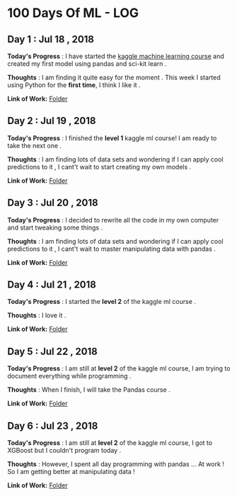 # 100 Days Of ML - LOG

## Day 1 : Jul 18 , 2018

**Today's Progress** : I have started the [kaggle machine learning course](https://www.kaggle.com/learn/machine-learning) and created my first model using pandas and sci-kit learn .

**Thoughts** : I am finding it quite easy for the moment . This week I started using Python for the **first time**, I think I like it .

**Link of Work:**   [Folder](https://github.com/SergioSV96/100DaysOfML/tree/master/Kaggle%20ML%20Course/Level%201)

## Day 2 : Jul 19 , 2018

**Today's Progress** : I finished the **level 1** kaggle ml course! I am ready to take the next one .

**Thoughts** : I am finding lots of data sets and wondering if I can apply cool predictions to it , I cant't wait to start creating my own models .

**Link of Work:**   [Folder](https://github.com/SergioSV96/100DaysOfML/tree/master/Kaggle%20ML%20Course/Level%201)

## Day 3 : Jul 20 , 2018

**Today's Progress** : I decided to rewrite all the code in my own computer and start tweaking some things .

**Thoughts** : I am finding lots of data sets and wondering if I can apply cool predictions to it , I cant't wait to master manipulating data with pandas .

**Link of Work:**   [Folder](https://github.com/SergioSV96/100DaysOfML/tree/master/Kaggle%20ML%20Course/Level%201)

## Day 4 : Jul 21 , 2018

**Today's Progress** : I started the **level 2** of the kaggle ml course .

**Thoughts** : I love it .

**Link of Work:**   [Folder](https://github.com/SergioSV96/100DaysOfML/tree/master/Kaggle%20ML%20Course/Level%202)

## Day 5 : Jul 22 , 2018

**Today's Progress** : I am still at **level 2** of the kaggle ml course, I am trying to document everything while programming .

**Thoughts** : When I finish, I will take the Pandas course .

**Link of Work:**   [Folder](https://github.com/SergioSV96/100DaysOfML/tree/master/Kaggle%20ML%20Course/Level%202)

## Day 6 : Jul 23 , 2018

**Today's Progress** : I am still at **level 2** of the kaggle ml course, I got to XGBoost but I couldn't program today .

**Thoughts** : However, I spent all day programming with pandas ... At work ! So I am getting better at manipulating data !

**Link of Work:**   [Folder](https://github.com/SergioSV96/100DaysOfML/tree/master/Kaggle%20ML%20Course/Level%202)
